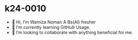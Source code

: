 # k24-0010
- 👋 Hi, I’m Wamiza Noman
          A Bs(AI) fresher
- 🌱 I’m currently learning GitHub Usage.
- 💞️ I’m looking to collaborate with anything beneficial for me.
